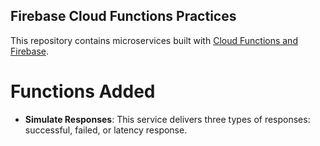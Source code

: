 ## Firebase Cloud Functions Practices

This repository contains microservices built with [Cloud Functions and Firebase](https://firebase.google.com/docs/functions/).

# Functions Added

- **Simulate Responses**: This service delivers three types of responses: successful, failed, or latency response.